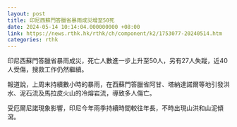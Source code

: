 ```yaml
---
layout: post
title: 印尼西蘇門答臘省暴雨成災增至50死
date: 2024-05-14 10:14:04.000000000 +08:00
link: https://news.rthk.hk/rthk/ch/component/k2/1753077-20240514.htm
categories: rthk
---
```


印尼西蘇門答臘省暴雨成災，死亡人數進一步上升至50人，另有27人失蹤，近40人受傷，搜救工作仍然繼續。

報道說，上周末持續數小時的暴雨，在西蘇門答臘省阿甘、塔納達諾爾等地引發洪水、泥石流及馬拉皮火山的冷熔岩流，導致多人傷亡。

受厄爾尼諾現象影響，印尼今年雨季持續時間較往年長，不時出現山洪和山泥傾瀉。
